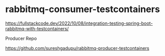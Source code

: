 # rabbitmq-consumer-testcontainers

https://fullstackcode.dev/2022/10/08/integration-testing-spring-boot-rabbitmq-with-testcontainers/

Producer Repo

https://github.com/sureshgadupu/rabbitmq-producer-testcontainers
